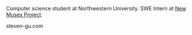 Computer science student at Northwestern University. SWE Intern at [New Muses Project](https://www.newmusesproject.com/about).

steven-gu.com

<!---
- 👋 Hi, I’m @theogguu, or Steven!
- 👀 I’m interested in software engineering and data-related sciences. I'm a Northwestern student studying Computer Science and Biology.
- 🌱 My interests vary, but I’m currently learning AI/ML algorithms like Bayes Nets and bioinformatic tools like FASTQ.
- 💞️ I’m looking to collaborate on back-end software development.
- 📫 How to reach me: stevengu2024@u.northwestern.edu

theogguu/theogguu is a ✨ special ✨ repository because its `README.md` (this file) appears on your GitHub profile.
You can click the Preview link to take a look at your changes.
--->
